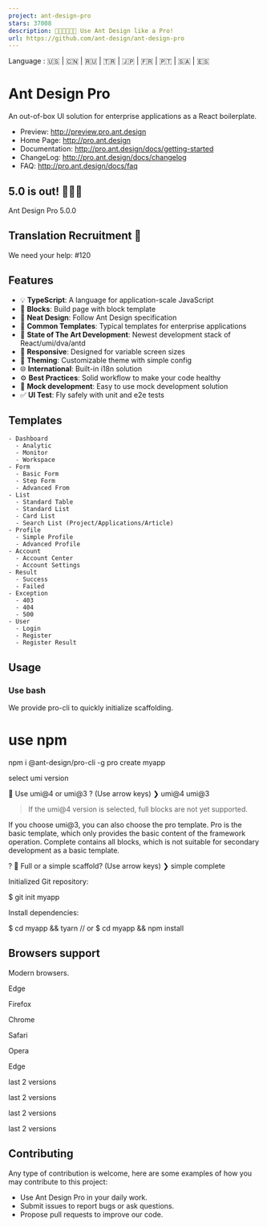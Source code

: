 ```yaml
---
project: ant-design-pro
stars: 37008
description: 👨🏻‍💻👩🏻‍💻 Use Ant Design like a Pro!
url: https://github.com/ant-design/ant-design-pro
---
```


Language : 🇺🇸 | 🇨🇳 | 🇷🇺 | 🇹🇷 | 🇯🇵 | 🇫🇷 | 🇵🇹 | 🇸🇦 | 🇪🇸

Ant Design Pro
==============

An out-of-box UI solution for enterprise applications as a React boilerplate.

-   Preview: http://preview.pro.ant.design
-   Home Page: http://pro.ant.design
-   Documentation: http://pro.ant.design/docs/getting-started
-   ChangeLog: http://pro.ant.design/docs/changelog
-   FAQ: http://pro.ant.design/docs/faq

5.0 is out! 🎉🎉🎉
------------------

Ant Design Pro 5.0.0

Translation Recruitment 📢
--------------------------

We need your help: #120

Features
--------

-   💡 **TypeScript**: A language for application-scale JavaScript
-   📜 **Blocks**: Build page with block template
-   💎 **Neat Design**: Follow Ant Design specification
-   📐 **Common Templates**: Typical templates for enterprise applications
-   🚀 **State of The Art Development**: Newest development stack of React/umi/dva/antd
-   📱 **Responsive**: Designed for variable screen sizes
-   🎨 **Theming**: Customizable theme with simple config
-   🌐 **International**: Built-in i18n solution
-   ⚙️ **Best Practices**: Solid workflow to make your code healthy
-   🔢 **Mock development**: Easy to use mock development solution
-   ✅ **UI Test**: Fly safely with unit and e2e tests

Templates
---------

```
- Dashboard
  - Analytic
  - Monitor
  - Workspace
- Form
  - Basic Form
  - Step Form
  - Advanced From
- List
  - Standard Table
  - Standard List
  - Card List
  - Search List (Project/Applications/Article)
- Profile
  - Simple Profile
  - Advanced Profile
- Account
  - Account Center
  - Account Settings
- Result
  - Success
  - Failed
- Exception
  - 403
  - 404
  - 500
- User
  - Login
  - Register
  - Register Result
```

Usage
-----

### Use bash

We provide pro-cli to quickly initialize scaffolding.

# use npm
npm i @ant-design/pro-cli -g
pro create myapp

select umi version

🐂 Use umi@4 or umi@3 ? (Use arrow keys)
❯ umi@4
  umi@3

> If the umi@4 version is selected, full blocks are not yet supported.

If you choose umi@3, you can also choose the pro template. Pro is the basic template, which only provides the basic content of the framework operation. Complete contains all blocks, which is not suitable for secondary development as a basic template.

? 🚀 Full or a simple scaffold? (Use arrow keys)
❯ simple
  complete

Initialized Git repository:

$ git init myapp

Install dependencies:

$ cd myapp && tyarn
// or
$ cd myapp && npm install

Browsers support
----------------

Modern browsers.

  
Edge

  
Firefox

  
Chrome

  
Safari

  
Opera

Edge

last 2 versions

last 2 versions

last 2 versions

last 2 versions

Contributing
------------

Any type of contribution is welcome, here are some examples of how you may contribute to this project:

-   Use Ant Design Pro in your daily work.
-   Submit issues to report bugs or ask questions.
-   Propose pull requests to improve our code.
